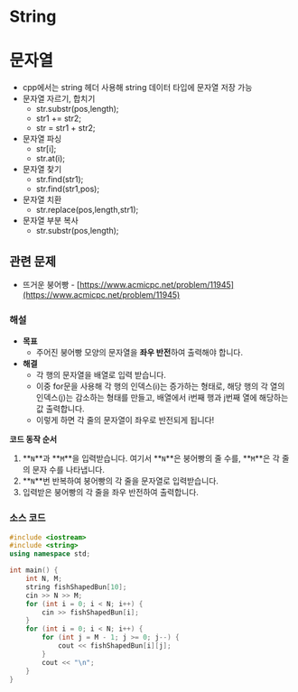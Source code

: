 # String

# 문자열

- cpp에서는 string 헤더 사용해 string 데이터 타입에 문자열 저장 가능
- 문자열 자르기, 합치기
    - str.substr(pos,length);
    - str1 += str2;
    - str = str1 + str2;
- 문자열 파싱
    - str[i];
    - str.at(i);
- 문자열 찾기
    - str.find(str1);
    - str.find(str1,pos);
- 문자열 치환
    - str.replace(pos,length,str1);
- 문자열 부분 복사
    - str.substr(pos,length);

## 관련 문제

- 뜨거운 붕어빵 - [https://www.acmicpc.net/problem/11945](https://www.acmicpc.net/problem/11945)

### 해설

- **목표**
    - 주어진 붕어빵 모양의 문자열을 **좌우 반전**하여 출력해야 합니다.
- **해결**
    - 각 행의 문자열을 배열로 입력 받습니다.
    - 이중 for문을 사용해 각 행의 인덱스(i)는 증가하는 형태로, 해당 행의 각 열의 인덱스(j)는 감소하는 형태를 만들고, 배열에서 i번째 행과 j번째 열에 해당하는 값 출력합니다.
    - 이렇게 하면 각 줄의 문자열이 좌우로 반전되게 됩니다!

**코드 동작 순서**

1. **`N`**과 **`M`**을 입력받습니다. 여기서 **`N`**은 붕어빵의 줄 수를, **`M`**은 각 줄의 문자 수를 나타냅니다.
2. **`N`**번 반복하여 붕어빵의 각 줄을 문자열로 입력받습니다.
3. 입력받은 붕어빵의 각 줄을 좌우 반전하여 출력합니다.

### 소스 코드

```cpp
#include <iostream>
#include <string>
using namespace std;

int main() {
	int N, M;
	string fishShapedBun[10];
	cin >> N >> M;
	for (int i = 0; i < N; i++) {
		cin >> fishShapedBun[i];
	}
	for (int i = 0; i < N; i++) {
		for (int j = M - 1; j >= 0; j--) {
			cout << fishShapedBun[i][j];
		}
		cout << "\n";
	}
}
```